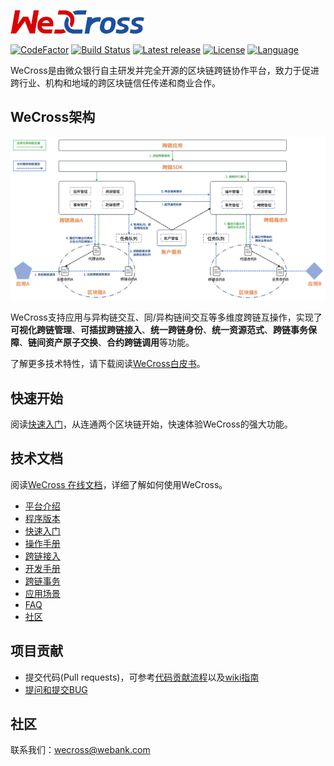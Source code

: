 ![](./docs/images/menu_logo_wecross.png)

[![CodeFactor](https://www.codefactor.io/repository/github/webankblockchain/wecross/badge)](https://www.codefactor.io/repository/github/webankblockchain/wecross) [![Build Status](https://travis-ci.org/WebankBlockchain/WeCross.svg?branch=dev)](https://travis-ci.org/WebankBlockchain/WeCross) [![Latest release](https://img.shields.io/github/release/WebankBlockchain/WeCross.svg)](https://github.com/WebankBlockchain/WeCross/releases/latest)
 [![License](https://img.shields.io/github/license/WebankBlockchain/WeCross)](https://www.apache.org/licenses/LICENSE-2.0) [![Language](https://img.shields.io/badge/Language-Java-blue.svg)](https://www.java.com)

WeCross是由微众银行自主研发并完全开源的区块链跨链协作平台，致力于促进跨行业、机构和地域的跨区块链信任传递和商业合作。

## WeCross架构

![](./docs/images/architecture.png)

WeCross支持应用与异构链交互、同/异构链间交互等多维度跨链互操作，实现了**可视化跨链管理**、**可插拔跨链接入**、**统一跨链身份**、**统一资源范式**、**跨链事务保障**、**链间资产原子交换**、**合约跨链调用**等功能。

了解更多技术特性，请下载阅读[WeCross白皮书](https://mp.weixin.qq.com/s/w0APEAonFXbOoinMJipPAA)。


## 快速开始

阅读[快速入门](https://wecross.readthedocs.io/zh_CN/latest/docs/tutorial/demo/index.html)，从连通两个区块链开始，快速体验WeCross的强大功能。

## 技术文档

阅读[WeCross 在线文档](https://wecross.readthedocs.io/zh_CN/latest/)，详细了解如何使用WeCross。

- [平台介绍](https://wecross.readthedocs.io/zh_CN/latest/docs/introduction/introduction.html)
- [程序版本](https://wecross.readthedocs.io/zh_CN/latest/docs/version/index.html)
- [快速入门](https://wecross.readthedocs.io/zh_CN/latest/docs/tutorial/index.html)
- [操作手册](https://wecross.readthedocs.io/zh_CN/latest/docs/manual/index.html)
- [跨链接入](https://wecross.readthedocs.io/zh_CN/latest/docs/stubs/index.html)
- [开发手册](https://wecross.readthedocs.io/zh_CN/latest/docs/dev/index.html)
- [跨链事务](https://wecross.readthedocs.io/zh_CN/latest/docs/routine/index.html)
- [应用场景](https://wecross.readthedocs.io/zh_CN/latest/docs/scenarios/index.html)
- [FAQ](https://wecross.readthedocs.io/zh_CN/latest/docs/faq/faq.html)
- [社区](https://wecross.readthedocs.io/zh_CN/latest/docs/community/community.html)

## 项目贡献

- 提交代码(Pull requests)，可参考[代码贡献流程](CONTRIBUTING.md)以及[wiki指南](https://github.com/WebankBlockchain/WeCross/wiki/%E8%B4%A1%E7%8C%AE%E4%BB%A3%E7%A0%81)
- [提问和提交BUG](https://github.com/WebankBlockchain/WeCross/issues)

## 社区

联系我们：wecross@webank.com
